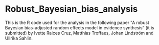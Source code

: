 # Robust_Bayesian_bias_analysis

This is the R code used for the analysis in the following paper "A robust Bayesian bias-adjusted random effects model in evidence synthesis” (it is submitted) 
by Ivette Raices Cruz, Matthias Troffaes, Johan Lindström and Ullrika Sahlin.
